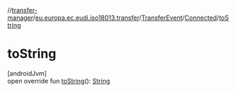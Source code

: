 //[transfer-manager](../../../../index.md)/[eu.europa.ec.eudi.iso18013.transfer](../../index.md)/[TransferEvent](../index.md)/[Connected](index.md)/[toString](to-string.md)

# toString

[androidJvm]\
open override fun [toString](to-string.md)(): [String](https://kotlinlang.org/api/latest/jvm/stdlib/kotlin/-string/index.html)
